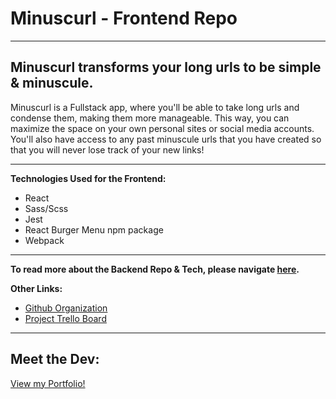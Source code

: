 # Minuscurl - Frontend Repo
___
## Minuscurl transforms your long urls to be simple & minuscule.
Minuscurl is a Fullstack app, where you'll be able to take long urls and condense them, making them more manageable. This way, you can maximize the space on your own personal sites or social media accounts. You'll also have access to any past minuscule urls that you have created so that you will never lose track of your new links!
___
**Technologies Used for the Frontend:** 
- React 
- Sass/Scss 
- Jest 
- React Burger Menu npm package 
- Webpack 

___

**To read more about the Backend Repo & Tech, please navigate [here](https://github.com/Breeann-URL-Shortener/breeann-url-shortener).**

**Other Links:**
- [Github Organization](https://github.com/Breeann-URL-Shortener)
- [Project Trello Board](https://trello.com/b/gfisQG1I/minuscurl)

___
## Meet the Dev:
[View my Portfolio!](https://www.breeannbolinsky.com/)
